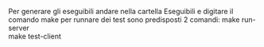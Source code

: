 Per generare gli eseguibili andare nella cartella Eseguibili e digitare il comando make
per runnare dei test sono predisposti 2 comandi:
make run-server  
make test-client